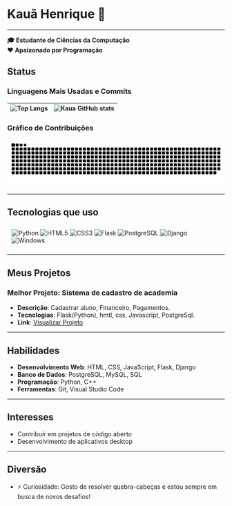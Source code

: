 # Kauã Henrique 👋


---

**🎓 Estudante de Ciências da Computação**  
**❤️ Apaixonado por Programação**
## Status

### Linguagens Mais Usadas e Commits

| ![Top Langs](https://github-readme-stats.vercel.app/api/top-langs/?username=KauaHenrique-neclon&langs_count=5&theme=material-palenight) | ![Kaua GitHub stats](https://github-readme-stats.vercel.app/api?username=KauaHenrique-neclon&show_icons=true&theme=material-palenight) |
|---|---|


### Gráfico de Contribuições
![Gráfico de Contribuições](https://raw.githubusercontent.com/platane/snk/output/github-contribution-grid-snake.svg)

---

## Tecnologias que uso
<div style="display:inline-block; margin: 10px;">
  <img alt="Python" src="https://img.shields.io/badge/Python-3776AB?style=for-the-badge&logo=python&logoColor=white" />
  <img alt="HTML5" src="https://img.shields.io/badge/HTML5-E34F26?style=for-the-badge&logo=html5&logoColor=white" />
  <img alt="CSS3" src="https://img.shields.io/badge/CSS3-1572B6?style=for-the-badge&logo=css3&logoColor=white" />
  <img alt="Flask" src="https://img.shields.io/badge/Flask-000000?style=for-the-badge&logo=flask&logoColor=white" />
  <img alt="PostgreSQL" src="https://img.shields.io/badge/PostgreSQL-316192?style=for-the-badge&logo=postgresql&logoColor=white" />
  <img alt="Django" src="https://img.shields.io/badge/Django-092E20?style=for-the-badge&logo=django&logoColor=white" />
  <img alt="Windows" src="https://img.shields.io/badge/Windows-0078D6?style=for-the-badge&logo=windows&logoColor=white" />
</div>

---

## Meus Projetos
### Melhor Projeto: Sistema de cadastro de academia
- **Descrição**: Cadastrar aluno, Financeiro, Pagamentos.
- **Tecnologias**: Flask(Python), hmtl, css, Javascript, PostgreSql.
- **Link**: [Visualizar Projeto](https://github.com/KauaHenrique-neclon/cadastro-academia)

---


## Habilidades
- **Desenvolvimento Web**: HTML, CSS, JavaScript, Flask, Django
- **Banco de Dados**: PostgreSQL, MySQL, SQL
- **Programação**: Python, C++
- **Ferramentas**: Git, Visual Studio Code

---

## Interesses
- Contribuir em projetos de código aberto
- Desenvolvimento de aplicativos desktop


---

## Diversão
- ⚡ Curiosidade: Gosto de resolver quebra-cabeças e estou sempre em busca de novos desafios!

<!--

Aqui estão algumas ideias para começar:

- 🔭 Estou atualmente trabalhando em ...
- 🌱 Estou aprendendo sobre ...
- 👯 Estou interessado em colaborar em ...
- 🤔 Estou buscando ajuda com ...
-->
